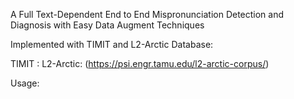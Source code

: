 A Full Text-Dependent End to End Mispronunciation Detection and Diagnosis with Easy Data Augment Techniques


Implemented with TIMIT and L2-Arctic Database:

TIMIT : 
L2-Arctic: (https://psi.engr.tamu.edu/l2-arctic-corpus/)

Usage:
